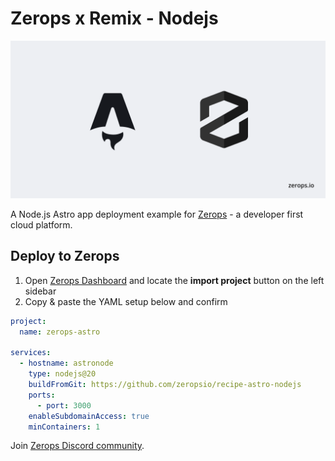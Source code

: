 # Zerops x Remix - Nodejs

![Header Image](header.png)

A Node.js Astro app deployment example for [Zerops](https://zerops.io) - a developer first cloud platform.

## Deploy to Zerops

1. Open [Zerops Dashboard](https://app.zerops.io/dashboard/projects) and locate the **import project** button on the left sidebar
2. Copy & paste the YAML setup below and confirm

```yaml
project:
  name: zerops-astro

services:
  - hostname: astronode
    type: nodejs@20
    buildFromGit: https://github.com/zeropsio/recipe-astro-nodejs
    ports:
      - port: 3000
    enableSubdomainAccess: true
    minContainers: 1
```

Join [Zerops Discord community](https://discord.com/invite/WDvCZ54).
